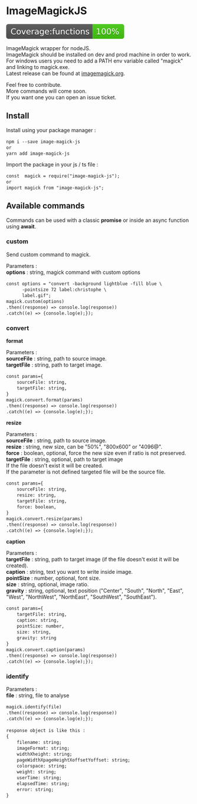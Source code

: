 # ImageMagickJS

<img src="./coverage/badge-functions.svg">

ImageMagick wrapper for nodeJS.<br/>
ImageMagick should be installed on dev and prod machine in order to work.<br/>
For windows users you need to add a PATH env variable called "magick" and linking to magick.exe.<br/>
Latest release can be found at [imagemagick.org](https://imagemagick.org/script/download.php).<br/>

Feel free to contribute.<br/>
More commands will come soon.<br/>
If you want one you can open an issue ticket.<br/>

## Install

Install using your package manager :<br/>

    npm i --save image-magick-js
    or
    yarn add image-magick-js

Import the package in your js / ts file :<br/>

    const  magick = require("image-magick-js");
    or
    import magick from "image-magick-js";

## Available commands

Commands can be used with a classic **promise** or inside an async function using **await**.<br/>

### custom

Send custom command to magick.<br/>

Parameters :<br/>
**options** : string, magick command with custom options<br/>

    const options = "convert -background lightblue -fill blue \
          -pointsize 72 label:christophe \
          label.gif";
    magick.custom(options)
    .then((response) => console.log(response))
    .catch((e) => {console.log(e);});

### convert

**format**<br/>

Parameters :<br/>
**sourceFile** : string, path to source image.<br/>
**targetFile** : string, path to target image.<br/>

    const params={
        sourceFile: string,
        targetFile: string,
    }
    magick.convert.format(params)
    .then((response) => console.log(response))
    .catch((e) => {console.log(e);});

**resize**<br/>

Parameters :<br/>
**sourceFile** : string, path to source image.<br/>
**resize** : string, new size, can be "50%", "800x600" or "4096@".<br/>
**force** : boolean, optional, force the new size even if ratio is not preserved.<br/>
**targetFile** : string, optional, path to target image<br/>
If the file doesn't exist it will be created.<br/>
If the parameter is not defined targeted file will be the source file.<br/>

    const params={
        sourceFile: string,
        resize: string,
        targetFile: string,
        force: boolean,
    }
    magick.convert.resize(params)
    .then((response) => console.log(response))
    .catch((e) => {console.log(e);});

**caption**<br/>

Parameters :<br/>
**targetFile** : string, path to target image (if the file doesn't exist it will be created).<br/>
**caption** : string, text you want to write inside image.<br/>
**pointSize** : number, optional, font size.<br/>
**size** : string, optional, image ratio.<br/>
**gravity** : string, optional, text position ("Center", "South", "North", "East", "West", "NorthWest", "NorthEast", "SouthWest", "SouthEast").<br/>

    const params={
        targetFile: string,
        caption: string,
        pointSize: number,
        size: string,
        gravity: string
    }
    magick.convert.caption(params)
    .then((response) => console.log(response))
    .catch((e) => {console.log(e);});

### identify

Parameters :<br/>
**file** : string, file to analyse<br/>

    magick.identify(file)
    .then((response) => console.log(response))
    .catch((e) => {console.log(e);});

    response object is like this :
    {
        filename: string;
        imageFormat: string;
        widthXheight: string;
        pageWidthXpageHeightXoffsetYoffset: string;
        colorspace: string;
        weight: string;
        userTime: string;
        elapsedTime: string;
        error: string;
    }
